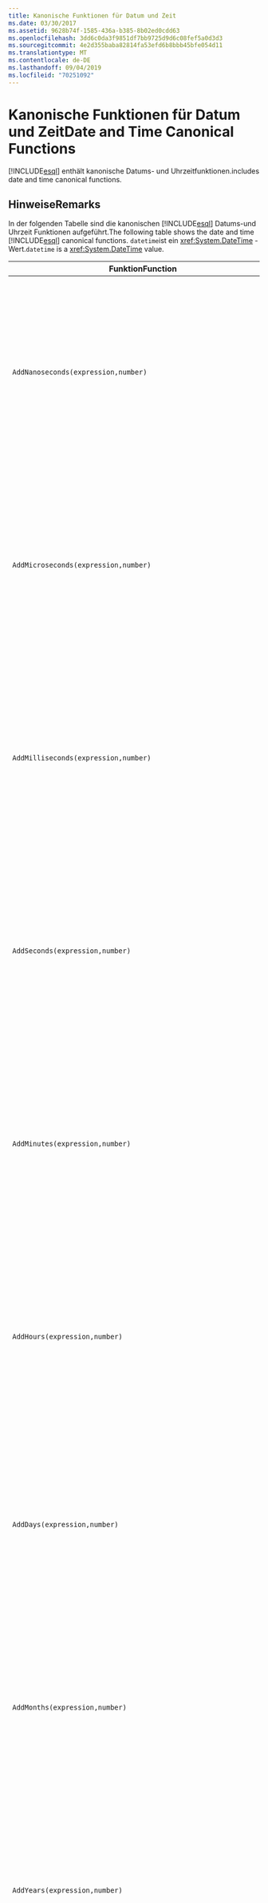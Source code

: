 ```yaml
---
title: Kanonische Funktionen für Datum und Zeit
ms.date: 03/30/2017
ms.assetid: 9628b74f-1585-436a-b385-8b02ed0cdd63
ms.openlocfilehash: 3dd6c0da3f9851df7bb9725d9d6c08fef5a0d3d3
ms.sourcegitcommit: 4e2d355baba82814fa53efd6b8bbb45bfe054d11
ms.translationtype: MT
ms.contentlocale: de-DE
ms.lasthandoff: 09/04/2019
ms.locfileid: "70251092"
---
```

# <a name="date-and-time-canonical-functions"></a><span data-ttu-id="5fba5-102">Kanonische Funktionen für Datum und Zeit</span><span class="sxs-lookup"><span data-stu-id="5fba5-102">Date and Time Canonical Functions</span></span>
[!INCLUDE[esql](../../../../../../includes/esql-md.md)] <span data-ttu-id="5fba5-103">enthält kanonische Datums- und Uhrzeitfunktionen.</span><span class="sxs-lookup"><span data-stu-id="5fba5-103">includes date and time canonical functions.</span></span>  
  
## <a name="remarks"></a><span data-ttu-id="5fba5-104">Hinweise</span><span class="sxs-lookup"><span data-stu-id="5fba5-104">Remarks</span></span>  
 <span data-ttu-id="5fba5-105">In der folgenden Tabelle sind die kanonischen [!INCLUDE[esql](../../../../../../includes/esql-md.md)] Datums-und Uhrzeit Funktionen aufgeführt.</span><span class="sxs-lookup"><span data-stu-id="5fba5-105">The following table shows the date and time [!INCLUDE[esql](../../../../../../includes/esql-md.md)] canonical functions.</span></span> <span data-ttu-id="5fba5-106">`datetime`ist ein <xref:System.DateTime> -Wert.</span><span class="sxs-lookup"><span data-stu-id="5fba5-106">`datetime` is a <xref:System.DateTime> value.</span></span>  
  
|<span data-ttu-id="5fba5-107">Funktion</span><span class="sxs-lookup"><span data-stu-id="5fba5-107">Function</span></span>|<span data-ttu-id="5fba5-108">Beschreibung</span><span class="sxs-lookup"><span data-stu-id="5fba5-108">Description</span></span>|  
|--------------|-----------------|  
|`AddNanoseconds(expression,number)`|<span data-ttu-id="5fba5-109">Fügt `number` den angegebenen `expression`-Wert (in Nanosekunden) hinzu.</span><span class="sxs-lookup"><span data-stu-id="5fba5-109">Adds the specified `number` of nanoseconds to the `expression`.</span></span><br /><br /> <span data-ttu-id="5fba5-110">**Argumente**</span><span class="sxs-lookup"><span data-stu-id="5fba5-110">**Arguments**</span></span><br /><br /> <span data-ttu-id="5fba5-111">`expression`, `DateTime`, `DateTimeOffset` oder `Time`.</span><span class="sxs-lookup"><span data-stu-id="5fba5-111">`expression`: `DateTime`, `DateTimeOffset`, or `Time`.</span></span><br /><br /> <span data-ttu-id="5fba5-112">`number`: `Int32`.</span><span class="sxs-lookup"><span data-stu-id="5fba5-112">`number`: `Int32`.</span></span><br /><br /> <span data-ttu-id="5fba5-113">**Rückgabewert**</span><span class="sxs-lookup"><span data-stu-id="5fba5-113">**Return Value**</span></span><br /><br /> <span data-ttu-id="5fba5-114">Der `expression`-Typ.</span><span class="sxs-lookup"><span data-stu-id="5fba5-114">The type of `expression`.</span></span>|  
|`AddMicroseconds(expression,number)`|<span data-ttu-id="5fba5-115">Fügt dem `number` den angegebenen `expression`-Wert (in Mikrosekunden) hinzu.</span><span class="sxs-lookup"><span data-stu-id="5fba5-115">Adds the specified `number` of microseconds to the `expression`.</span></span><br /><br /> <span data-ttu-id="5fba5-116">**Argumente**</span><span class="sxs-lookup"><span data-stu-id="5fba5-116">**Arguments**</span></span><br /><br /> <span data-ttu-id="5fba5-117">`expression`, `DateTime`, `DateTimeOffset` oder `Time`.</span><span class="sxs-lookup"><span data-stu-id="5fba5-117">`expression`: `DateTime`, `DateTimeOffset`, or `Time`.</span></span><br /><br /> <span data-ttu-id="5fba5-118">`number`: `Int32`.</span><span class="sxs-lookup"><span data-stu-id="5fba5-118">`number`: `Int32`.</span></span><br /><br /> <span data-ttu-id="5fba5-119">**Rückgabewert**</span><span class="sxs-lookup"><span data-stu-id="5fba5-119">**Return Value**</span></span><br /><br /> <span data-ttu-id="5fba5-120">Der `expression`-Typ.</span><span class="sxs-lookup"><span data-stu-id="5fba5-120">The type of `expression`.</span></span>|  
|`AddMilliseconds(expression,number)`|<span data-ttu-id="5fba5-121">Fügt dem `number` den angegebenen `expression`-Wert (in Millisekunden) hinzu.</span><span class="sxs-lookup"><span data-stu-id="5fba5-121">Adds the specified `number` of milliseconds to the `expression`.</span></span><br /><br /> <span data-ttu-id="5fba5-122">**Argumente**</span><span class="sxs-lookup"><span data-stu-id="5fba5-122">**Arguments**</span></span><br /><br /> <span data-ttu-id="5fba5-123">`expression`, `DateTime`, `DateTimeOffset` oder `Time`.</span><span class="sxs-lookup"><span data-stu-id="5fba5-123">`expression`: `DateTime`, `DateTimeOffset`, or `Time`.</span></span><br /><br /> <span data-ttu-id="5fba5-124">`number`: `Int32`.</span><span class="sxs-lookup"><span data-stu-id="5fba5-124">`number`: `Int32`.</span></span><br /><br /> <span data-ttu-id="5fba5-125">**Rückgabewert**</span><span class="sxs-lookup"><span data-stu-id="5fba5-125">**Return Value**</span></span><br /><br /> <span data-ttu-id="5fba5-126">Der `expression`-Typ.</span><span class="sxs-lookup"><span data-stu-id="5fba5-126">The type of `expression`.</span></span>|  
|`AddSeconds(expression,number)`|<span data-ttu-id="5fba5-127">Fügt dem `number` den angegebenen `expression`-Wert (in Sekunden) hinzu.</span><span class="sxs-lookup"><span data-stu-id="5fba5-127">Adds the specified `number` of seconds to the `expression`.</span></span><br /><br /> <span data-ttu-id="5fba5-128">**Argumente**</span><span class="sxs-lookup"><span data-stu-id="5fba5-128">**Arguments**</span></span><br /><br /> <span data-ttu-id="5fba5-129">`expression`, `DateTime`, `DateTimeOffset` oder `Time`.</span><span class="sxs-lookup"><span data-stu-id="5fba5-129">`expression`: `DateTime`, `DateTimeOffset`, or `Time`.</span></span><br /><br /> <span data-ttu-id="5fba5-130">`number`: `Int32`.</span><span class="sxs-lookup"><span data-stu-id="5fba5-130">`number`: `Int32`.</span></span><br /><br /> <span data-ttu-id="5fba5-131">**Rückgabewert**</span><span class="sxs-lookup"><span data-stu-id="5fba5-131">**Return Value**</span></span><br /><br /> <span data-ttu-id="5fba5-132">Der `expression`-Typ.</span><span class="sxs-lookup"><span data-stu-id="5fba5-132">The type of `expression`.</span></span>|  
|`AddMinutes(expression,number)`|<span data-ttu-id="5fba5-133">Fügt dem `number` den angegebenen `expression`-Wert (in Minuten) hinzu.</span><span class="sxs-lookup"><span data-stu-id="5fba5-133">Adds the specified `number` of minutes to the `expression`.</span></span><br /><br /> <span data-ttu-id="5fba5-134">**Argumente**</span><span class="sxs-lookup"><span data-stu-id="5fba5-134">**Arguments**</span></span><br /><br /> <span data-ttu-id="5fba5-135">`expression`, `DateTime`, `DateTimeOffset` oder `Time`.</span><span class="sxs-lookup"><span data-stu-id="5fba5-135">`expression`: `DateTime`, `DateTimeOffset`, or `Time`.</span></span><br /><br /> <span data-ttu-id="5fba5-136">`number`: `Int32`.</span><span class="sxs-lookup"><span data-stu-id="5fba5-136">`number`: `Int32`.</span></span><br /><br /> <span data-ttu-id="5fba5-137">**Rückgabewert**</span><span class="sxs-lookup"><span data-stu-id="5fba5-137">**Return Value**</span></span><br /><br /> <span data-ttu-id="5fba5-138">Der `expression`-Typ.</span><span class="sxs-lookup"><span data-stu-id="5fba5-138">The type of `expression`.</span></span>|  
|`AddHours(expression,number)`|<span data-ttu-id="5fba5-139">Fügt dem `number` den angegebenen `expression`-Wert (in Stunden) hinzu.</span><span class="sxs-lookup"><span data-stu-id="5fba5-139">Adds the specified `number` of hours to the `expression`.</span></span><br /><br /> <span data-ttu-id="5fba5-140">**Argumente**</span><span class="sxs-lookup"><span data-stu-id="5fba5-140">**Arguments**</span></span><br /><br /> <span data-ttu-id="5fba5-141">`expression`, `DateTime`, `DateTimeOffset` oder `Time`.</span><span class="sxs-lookup"><span data-stu-id="5fba5-141">`expression`: `DateTime`, `DateTimeOffset`, or `Time`.</span></span><br /><br /> <span data-ttu-id="5fba5-142">`number`: `Int32`.</span><span class="sxs-lookup"><span data-stu-id="5fba5-142">`number`: `Int32`.</span></span><br /><br /> <span data-ttu-id="5fba5-143">**Rückgabewert**</span><span class="sxs-lookup"><span data-stu-id="5fba5-143">**Return Value**</span></span><br /><br /> <span data-ttu-id="5fba5-144">Der `expression`-Typ.</span><span class="sxs-lookup"><span data-stu-id="5fba5-144">The type of `expression`.</span></span>|  
|`AddDays(expression,number)`|<span data-ttu-id="5fba5-145">Fügt am Ende der `number` den angegebenen `expression`-Wert für die Tage hinzu.</span><span class="sxs-lookup"><span data-stu-id="5fba5-145">Adds the specified `number` of days to the `expression`.</span></span><br /><br /> <span data-ttu-id="5fba5-146">**Argumente**</span><span class="sxs-lookup"><span data-stu-id="5fba5-146">**Arguments**</span></span><br /><br /> <span data-ttu-id="5fba5-147">`expression`: `DateTime` oder `DateTimeOffset`.</span><span class="sxs-lookup"><span data-stu-id="5fba5-147">`expression`: `DateTime` or `DateTimeOffset`.</span></span><br /><br /> <span data-ttu-id="5fba5-148">`number`: `Int32`.</span><span class="sxs-lookup"><span data-stu-id="5fba5-148">`number`: `Int32`.</span></span><br /><br /> <span data-ttu-id="5fba5-149">**Rückgabewert**</span><span class="sxs-lookup"><span data-stu-id="5fba5-149">**Return Value**</span></span><br /><br /> <span data-ttu-id="5fba5-150">Der `expression`-Typ.</span><span class="sxs-lookup"><span data-stu-id="5fba5-150">The type of `expression`.</span></span>|  
|`AddMonths(expression,number)`|<span data-ttu-id="5fba5-151">Fügt dem `number` den angegebenen `expression`-Wert für die Monate hinzu.</span><span class="sxs-lookup"><span data-stu-id="5fba5-151">Adds the specified `number` of months to the `expression`.</span></span><br /><br /> <span data-ttu-id="5fba5-152">**Argumente**</span><span class="sxs-lookup"><span data-stu-id="5fba5-152">**Arguments**</span></span><br /><br /> <span data-ttu-id="5fba5-153">`expression`: `DateTime` oder `DateTimeOffset`.</span><span class="sxs-lookup"><span data-stu-id="5fba5-153">`expression`: `DateTime` or `DateTimeOffset`.</span></span><br /><br /> <span data-ttu-id="5fba5-154">`number`: `Int32`.</span><span class="sxs-lookup"><span data-stu-id="5fba5-154">`number`: `Int32`.</span></span><br /><br /> <span data-ttu-id="5fba5-155">**Rückgabewert**</span><span class="sxs-lookup"><span data-stu-id="5fba5-155">**Return Value**</span></span><br /><br /> <span data-ttu-id="5fba5-156">Der `expression`-Typ.</span><span class="sxs-lookup"><span data-stu-id="5fba5-156">The type of `expression`.</span></span>|  
|`AddYears(expression,number)`|<span data-ttu-id="5fba5-157">Fügt dem `number` den angegebenen `expression`-Wert für die Jahre hinzu.</span><span class="sxs-lookup"><span data-stu-id="5fba5-157">Adds the specified `number` of years to the `expression`.</span></span><br /><br /> <span data-ttu-id="5fba5-158">**Argumente**</span><span class="sxs-lookup"><span data-stu-id="5fba5-158">**Arguments**</span></span><br /><br /> <span data-ttu-id="5fba5-159">`expression`: `DateTime` oder `DateTimeOffset`.</span><span class="sxs-lookup"><span data-stu-id="5fba5-159">`expression`: `DateTime` or `DateTimeOffset`.</span></span><br /><br /> <span data-ttu-id="5fba5-160">`number`: `Int32`.</span><span class="sxs-lookup"><span data-stu-id="5fba5-160">`number`: `Int32`.</span></span><br /><br /> <span data-ttu-id="5fba5-161">**Rückgabewert**</span><span class="sxs-lookup"><span data-stu-id="5fba5-161">**Return Value**</span></span><br /><br /> <span data-ttu-id="5fba5-162">Der `expression`-Typ.</span><span class="sxs-lookup"><span data-stu-id="5fba5-162">The type of `expression`.</span></span>|  
|`CreateDateTime(year,month,day,hour,minute,second)`|<span data-ttu-id="5fba5-163">Gibt das aktuelle Datum und die aktuelle Zeit des Servers in der Zeitzone des Servers als neuen `DateTime`-Wert zurück.</span><span class="sxs-lookup"><span data-stu-id="5fba5-163">Returns a new `DateTime` value as the current date and time of the server in the server's time zone.</span></span><br /><br /> <span data-ttu-id="5fba5-164">**Argumente**</span><span class="sxs-lookup"><span data-stu-id="5fba5-164">**Arguments**</span></span><br /><br /> <span data-ttu-id="5fba5-165">`year`, `month`, `day`, `hour`, `minute`: `Int16` und `Int32`.</span><span class="sxs-lookup"><span data-stu-id="5fba5-165">`year`, `month`, `day`, `hour`, `minute`: `Int16` and `Int32`.</span></span><br /><br /> <span data-ttu-id="5fba5-166">`second`: `Double`.</span><span class="sxs-lookup"><span data-stu-id="5fba5-166">`second`: `Double`.</span></span><br /><br /> <span data-ttu-id="5fba5-167">**Rückgabewert**</span><span class="sxs-lookup"><span data-stu-id="5fba5-167">**Return Value**</span></span><br /><br /> <span data-ttu-id="5fba5-168">Ein `DateTime`.</span><span class="sxs-lookup"><span data-stu-id="5fba5-168">A `DateTime`.</span></span>|  
|`CreateDateTimeOffset(year,month,day,hour,minute,second,tzoffset)`|<span data-ttu-id="5fba5-169">Gibt einen neuen `DateTimeOffset`-Wert zurück, der das aktuelle Datum und die aktuelle Uhrzeit des Servers im Verhältnis zur koordinierten Weltzeit (UTC) darstellt.</span><span class="sxs-lookup"><span data-stu-id="5fba5-169">Returns a new `DateTimeOffset` value as the current date and time of the server relative to the Coordinated Universal Time (UTC).</span></span><br /><br /> <span data-ttu-id="5fba5-170">**Argumente**</span><span class="sxs-lookup"><span data-stu-id="5fba5-170">**Arguments**</span></span><br /><br /> <span data-ttu-id="5fba5-171">`year`, `month`, `day`, `hour`, `minute`, `tzoffset`: `Int32`.</span><span class="sxs-lookup"><span data-stu-id="5fba5-171">`year`, `month`, `day`, `hour`, `minute`, `tzoffset`: `Int32`.</span></span><br /><br /> <span data-ttu-id="5fba5-172">`second`: `Double`.</span><span class="sxs-lookup"><span data-stu-id="5fba5-172">`second`: `Double`.</span></span><br /><br /> <span data-ttu-id="5fba5-173">**Rückgabewert**</span><span class="sxs-lookup"><span data-stu-id="5fba5-173">**Return Value**</span></span><br /><br /> <span data-ttu-id="5fba5-174">Ein `DateTimeOffset`.</span><span class="sxs-lookup"><span data-stu-id="5fba5-174">A `DateTimeOffset`.</span></span>|  
|`CreateTime(hour,minute,second)`|<span data-ttu-id="5fba5-175">Gibt einen neuen `Time`-Wert als aktuelle Zeit zurück.</span><span class="sxs-lookup"><span data-stu-id="5fba5-175">Returns a new `Time` value as the current time.</span></span><br /><br /> <span data-ttu-id="5fba5-176">**Argumente**</span><span class="sxs-lookup"><span data-stu-id="5fba5-176">**Arguments**</span></span><br /><br /> <span data-ttu-id="5fba5-177">`hour` und `minute`: `Int32`</span><span class="sxs-lookup"><span data-stu-id="5fba5-177">`hour` and `minute`: `Int32`.</span></span><br /><br /> <span data-ttu-id="5fba5-178">`second`: `Double`.</span><span class="sxs-lookup"><span data-stu-id="5fba5-178">`second`: `Double`.</span></span><br /><br /> <span data-ttu-id="5fba5-179">**Rückgabewert**</span><span class="sxs-lookup"><span data-stu-id="5fba5-179">**Return Value**</span></span><br /><br /> <span data-ttu-id="5fba5-180">Ein `Time`.</span><span class="sxs-lookup"><span data-stu-id="5fba5-180">A `Time`.</span></span>|  
|`CurrentDateTime()`|<span data-ttu-id="5fba5-181">Gibt das aktuelle Datum und die aktuelle Uhrzeit des Servers in der Zeitzone des Servers als `DateTime`-Wert zurück.</span><span class="sxs-lookup"><span data-stu-id="5fba5-181">Returns a `DateTime` value as the current date and time of the server in the server's time zone.</span></span><br /><br /> <span data-ttu-id="5fba5-182">**Rückgabewert**</span><span class="sxs-lookup"><span data-stu-id="5fba5-182">**Return Value**</span></span><br /><br /> <span data-ttu-id="5fba5-183">Ein `DateTime`.</span><span class="sxs-lookup"><span data-stu-id="5fba5-183">A `DateTime`.</span></span>|  
|`CurrentDateTimeOffset()`|<span data-ttu-id="5fba5-184">Gibt das aktuelle Datum, die aktuelle Uhrzeit sowie einen Offset als `DateTimeOffset` zurück.</span><span class="sxs-lookup"><span data-stu-id="5fba5-184">Returns the current date, time and offset as a `DateTimeOffset`.</span></span><br /><br /> <span data-ttu-id="5fba5-185">**Rückgabewert**</span><span class="sxs-lookup"><span data-stu-id="5fba5-185">**Return Value**</span></span><br /><br /> <span data-ttu-id="5fba5-186">Ein `DateTimeOffset`.</span><span class="sxs-lookup"><span data-stu-id="5fba5-186">A `DateTimeOffset`.</span></span>|  
|`CurrentUtcDateTime()`|<span data-ttu-id="5fba5-187">Gibt das aktuelle Datum und die aktuelle Zeit des Servers in der UTC-Zeitzone als <xref:System.DateTime>-Wert zurück.</span><span class="sxs-lookup"><span data-stu-id="5fba5-187">Returns a <xref:System.DateTime> value as the current date and time of the server in the UTS time zone.</span></span><br /><br /> <span data-ttu-id="5fba5-188">**Rückgabewert**</span><span class="sxs-lookup"><span data-stu-id="5fba5-188">**Return Value**</span></span><br /><br /> <span data-ttu-id="5fba5-189">Ein `DateTime`.</span><span class="sxs-lookup"><span data-stu-id="5fba5-189">A `DateTime`.</span></span>|  
|`Day(expression)`|<span data-ttu-id="5fba5-190">Gibt den Tagteil von `expression` als `Int32` zwischen 1 und 31 zurück.</span><span class="sxs-lookup"><span data-stu-id="5fba5-190">Returns the day portion of `expression` as an `Int32` between 1 and 31.</span></span><br /><br /> <span data-ttu-id="5fba5-191">**Argumente**</span><span class="sxs-lookup"><span data-stu-id="5fba5-191">**Arguments**</span></span><br /><br /> <span data-ttu-id="5fba5-192">`DateTime` und `DateTimeOffset`.</span><span class="sxs-lookup"><span data-stu-id="5fba5-192">A `DateTime` and `DateTimeOffset`.</span></span><br /><br /> <span data-ttu-id="5fba5-193">**Rückgabewert**</span><span class="sxs-lookup"><span data-stu-id="5fba5-193">**Return Value**</span></span><br /><br /> <span data-ttu-id="5fba5-194">Eine `Int32`.</span><span class="sxs-lookup"><span data-stu-id="5fba5-194">An `Int32`.</span></span><br /><br /> <span data-ttu-id="5fba5-195">**Beispiel**</span><span class="sxs-lookup"><span data-stu-id="5fba5-195">**Example**</span></span><br /><br /> `-- The following example returns 12.`<br /><br /> `Day(cast('03/12/1998' as DateTime))`|  
|`DayOfYear(expression)`|<span data-ttu-id="5fba5-196">Gibt den Tagteil von `expression` als `Int32`-Wert zwischen 1 und 366 zurück, wobei 366 für den letzten Tag eines Schaltjahrs zurückgegeben wird.</span><span class="sxs-lookup"><span data-stu-id="5fba5-196">Returns the day portion of `expression` as an `Int32` between 1 and 366, where 366 is returned for the last day of a leap year.</span></span><br /><br /> <span data-ttu-id="5fba5-197">**Argumente**</span><span class="sxs-lookup"><span data-stu-id="5fba5-197">**Arguments**</span></span><br /><br /> <span data-ttu-id="5fba5-198">`DateTime` oder `DateTimeOffset`.</span><span class="sxs-lookup"><span data-stu-id="5fba5-198">A `DateTime` or `DateTimeOffset`.</span></span><br /><br /> <span data-ttu-id="5fba5-199">**Rückgabewert**</span><span class="sxs-lookup"><span data-stu-id="5fba5-199">**Return Value**</span></span><br /><br /> <span data-ttu-id="5fba5-200">Eine `Int32`.</span><span class="sxs-lookup"><span data-stu-id="5fba5-200">An `Int32`.</span></span>|  
|`DiffNanoseconds(startExpression,endExpression)`|<span data-ttu-id="5fba5-201">Gibt die Differenz von `startExpression` und `endExpression` (in Nanosekunden) zurück.</span><span class="sxs-lookup"><span data-stu-id="5fba5-201">Returns the difference, in nanoseconds, between `startExpression` and `endExpression`.</span></span><br /><br /> <span data-ttu-id="5fba5-202">**Argumente**</span><span class="sxs-lookup"><span data-stu-id="5fba5-202">**Arguments**</span></span><br /><br /> <span data-ttu-id="5fba5-203">`startExpression`, `endExpression`: `DateTime`, `DateTimeOffset` oder `Time`.</span><span class="sxs-lookup"><span data-stu-id="5fba5-203">`startExpression`, `endExpression`: `DateTime`, `DateTimeOffset`, or `Time`.</span></span> <span data-ttu-id="5fba5-204">**Hinweis:** `startExpression` und`endExpression` müssen denselben Typ aufweisen.</span><span class="sxs-lookup"><span data-stu-id="5fba5-204">**Note:**  `startExpression` and `endExpression` must be of the same type.</span></span> <br /><br /> <span data-ttu-id="5fba5-205">**Rückgabewert**</span><span class="sxs-lookup"><span data-stu-id="5fba5-205">**Return Value**</span></span><br /><br /> <span data-ttu-id="5fba5-206">Eine `Int32`.</span><span class="sxs-lookup"><span data-stu-id="5fba5-206">An `Int32`.</span></span>|  
|`DiffMilliseconds(startExpression,endExpression)`|<span data-ttu-id="5fba5-207">Gibt die Differenz von `startExpression` und `endExpression` (in Millisekunden) zurück.</span><span class="sxs-lookup"><span data-stu-id="5fba5-207">Returns the difference, in milliseconds, between `startExpression` and `endExpression`.</span></span><br /><br /> <span data-ttu-id="5fba5-208">**Argumente**</span><span class="sxs-lookup"><span data-stu-id="5fba5-208">**Arguments**</span></span><br /><br /> <span data-ttu-id="5fba5-209">`startExpression`, `endExpression`: `DateTime`, `DateTimeOffset` oder `Time`.</span><span class="sxs-lookup"><span data-stu-id="5fba5-209">`startExpression`, `endExpression`: `DateTime`, `DateTimeOffset`, or `Time`.</span></span> <span data-ttu-id="5fba5-210">**Hinweis:** `startExpression` und`endExpression` müssen denselben Typ aufweisen.</span><span class="sxs-lookup"><span data-stu-id="5fba5-210">**Note:**  `startExpression` and `endExpression` must be of the same type.</span></span> <br /><br /> <span data-ttu-id="5fba5-211">**Rückgabewert**</span><span class="sxs-lookup"><span data-stu-id="5fba5-211">**Return Value**</span></span><br /><br /> <span data-ttu-id="5fba5-212">Eine `Int32`.</span><span class="sxs-lookup"><span data-stu-id="5fba5-212">An `Int32`.</span></span>|  
|`DiffMicroseconds(startExpression,endExpression)`|<span data-ttu-id="5fba5-213">Gibt die Differenz von `startExpression` und `endExpression` (in Mikrosekunden) zurück.</span><span class="sxs-lookup"><span data-stu-id="5fba5-213">Returns the difference, in microseconds, between `startExpression` and `endExpression`.</span></span><br /><br /> <span data-ttu-id="5fba5-214">**Argumente**</span><span class="sxs-lookup"><span data-stu-id="5fba5-214">**Arguments**</span></span><br /><br /> <span data-ttu-id="5fba5-215">`startExpression`, `endExpression`: `DateTime`, `DateTimeOffset` oder `Time`.</span><span class="sxs-lookup"><span data-stu-id="5fba5-215">`startExpression`, `endExpression`: `DateTime`, `DateTimeOffset`, or `Time`.</span></span> <span data-ttu-id="5fba5-216">**Hinweis:** `startExpression` und`endExpression` müssen denselben Typ aufweisen.</span><span class="sxs-lookup"><span data-stu-id="5fba5-216">**Note:**  `startExpression` and `endExpression` must be of the same type.</span></span> <br /><br /> <span data-ttu-id="5fba5-217">**Rückgabewert**</span><span class="sxs-lookup"><span data-stu-id="5fba5-217">**Return Value**</span></span><br /><br /> <span data-ttu-id="5fba5-218">Eine `Int32`.</span><span class="sxs-lookup"><span data-stu-id="5fba5-218">An `Int32`.</span></span>|  
|`DiffSeconds(startExpression,endExpression)`|<span data-ttu-id="5fba5-219">Gibt die Differenz von `startExpression` und `endExpression` (in Sekunden) zurück.</span><span class="sxs-lookup"><span data-stu-id="5fba5-219">Returns the difference, in seconds, between `startExpression` and `endExpression`.</span></span><br /><br /> <span data-ttu-id="5fba5-220">**Argumente**</span><span class="sxs-lookup"><span data-stu-id="5fba5-220">**Arguments**</span></span><br /><br /> <span data-ttu-id="5fba5-221">`startExpression`, `endExpression`: `DateTime`, `DateTimeOffset` oder `Time`.</span><span class="sxs-lookup"><span data-stu-id="5fba5-221">`startExpression`, `endExpression`: `DateTime`, `DateTimeOffset`, or `Time`.</span></span> <span data-ttu-id="5fba5-222">**Hinweis:** `startExpression` und`endExpression` müssen denselben Typ aufweisen.</span><span class="sxs-lookup"><span data-stu-id="5fba5-222">**Note:**  `startExpression` and `endExpression` must be of the same type.</span></span> <br /><br /> <span data-ttu-id="5fba5-223">**Rückgabewert**</span><span class="sxs-lookup"><span data-stu-id="5fba5-223">**Return Value**</span></span><br /><br /> <span data-ttu-id="5fba5-224">Eine `Int32`.</span><span class="sxs-lookup"><span data-stu-id="5fba5-224">An `Int32`.</span></span>|  
|`DiffMinutes(startExpression,endExpression)`|<span data-ttu-id="5fba5-225">Gibt die Differenz von `startExpression` und `endExpression` (in Minuten) zurück.</span><span class="sxs-lookup"><span data-stu-id="5fba5-225">Returns the difference, in minutes, between `startExpression` and `endExpression`.</span></span><br /><br /> <span data-ttu-id="5fba5-226">**Argumente**</span><span class="sxs-lookup"><span data-stu-id="5fba5-226">**Arguments**</span></span><br /><br /> <span data-ttu-id="5fba5-227">`startExpression`, `endExpression`: `DateTime`, `DateTimeOffset` oder `Time`.</span><span class="sxs-lookup"><span data-stu-id="5fba5-227">`startExpression`, `endExpression`: `DateTime`, `DateTimeOffset`, or `Time`.</span></span> <span data-ttu-id="5fba5-228">**Hinweis:** `startExpression` und`endExpression` müssen denselben Typ aufweisen.</span><span class="sxs-lookup"><span data-stu-id="5fba5-228">**Note:**  `startExpression` and `endExpression` must be of the same type.</span></span> <br /><br /> <span data-ttu-id="5fba5-229">**Rückgabewert**</span><span class="sxs-lookup"><span data-stu-id="5fba5-229">**Return Value**</span></span><br /><br /> <span data-ttu-id="5fba5-230">Eine `Int32`.</span><span class="sxs-lookup"><span data-stu-id="5fba5-230">An `Int32`.</span></span>|  
|`DiffHours(startExpression,endExpression)`|<span data-ttu-id="5fba5-231">Gibt die Differenz von `startExpression` und `endExpression` (in Stunden) zurück.</span><span class="sxs-lookup"><span data-stu-id="5fba5-231">Returns the difference, in hours, between `startExpression` and `endExpression`.</span></span><br /><br /> <span data-ttu-id="5fba5-232">**Argumente**</span><span class="sxs-lookup"><span data-stu-id="5fba5-232">**Arguments**</span></span><br /><br /> <span data-ttu-id="5fba5-233">`startExpression`, `endExpression`: `DateTime`, `DateTimeOffset` oder `Time`.</span><span class="sxs-lookup"><span data-stu-id="5fba5-233">`startExpression`, `endExpression`: `DateTime`, `DateTimeOffset`, or `Time`.</span></span> <span data-ttu-id="5fba5-234">**Hinweis:** `startExpression` und`endExpression` müssen denselben Typ aufweisen.</span><span class="sxs-lookup"><span data-stu-id="5fba5-234">**Note:**  `startExpression` and `endExpression` must be of the same type.</span></span> <br /><br /> <span data-ttu-id="5fba5-235">**Rückgabewert**</span><span class="sxs-lookup"><span data-stu-id="5fba5-235">**Return Value**</span></span><br /><br /> <span data-ttu-id="5fba5-236">Eine `Int32`.</span><span class="sxs-lookup"><span data-stu-id="5fba5-236">An `Int32`.</span></span>|  
|`DiffDays(startExpression,endExpression)`|<span data-ttu-id="5fba5-237">Gibt die Differenz von `startExpression` und `endExpression` (in Tagen) zurück.</span><span class="sxs-lookup"><span data-stu-id="5fba5-237">Returns the difference, in days, between `startExpression` and `endExpression`.</span></span><br /><br /> <span data-ttu-id="5fba5-238">**Argumente**</span><span class="sxs-lookup"><span data-stu-id="5fba5-238">**Arguments**</span></span><br /><br /> <span data-ttu-id="5fba5-239">`startExpression`, `endExpression`: `DateTime` oder `DateTimeOffset`.</span><span class="sxs-lookup"><span data-stu-id="5fba5-239">`startExpression`, `endExpression`: `DateTime` or `DateTimeOffset`.</span></span> <span data-ttu-id="5fba5-240">**Hinweis:** `startExpression` und`endExpression` müssen denselben Typ aufweisen.</span><span class="sxs-lookup"><span data-stu-id="5fba5-240">**Note:**  `startExpression` and `endExpression` must be of the same type.</span></span> <br /><br /> <span data-ttu-id="5fba5-241">**Rückgabewert**</span><span class="sxs-lookup"><span data-stu-id="5fba5-241">**Return Value**</span></span><br /><br /> <span data-ttu-id="5fba5-242">Eine `Int32`.</span><span class="sxs-lookup"><span data-stu-id="5fba5-242">An `Int32`.</span></span>|  
|`DiffMonths(startExpression,endExpression)`|<span data-ttu-id="5fba5-243">Gibt die Differenz von `startExpression` und `endExpression` (in Monaten) zurück.</span><span class="sxs-lookup"><span data-stu-id="5fba5-243">Returns the difference, in months, between `startExpression` and `endExpression`.</span></span><br /><br /> <span data-ttu-id="5fba5-244">**Argumente**</span><span class="sxs-lookup"><span data-stu-id="5fba5-244">**Arguments**</span></span><br /><br /> <span data-ttu-id="5fba5-245">`startExpression`, `endExpression`: `DateTime` oder `DateTimeOffset`.</span><span class="sxs-lookup"><span data-stu-id="5fba5-245">`startExpression`, `endExpression`: `DateTime` or `DateTimeOffset`.</span></span> <span data-ttu-id="5fba5-246">**Hinweis:** `startExpression` und`endExpression` müssen denselben Typ aufweisen.</span><span class="sxs-lookup"><span data-stu-id="5fba5-246">**Note:**  `startExpression` and `endExpression` must be of the same type.</span></span> <br /><br /> <span data-ttu-id="5fba5-247">**Rückgabewert**</span><span class="sxs-lookup"><span data-stu-id="5fba5-247">**Return Value**</span></span><br /><br /> <span data-ttu-id="5fba5-248">Eine `Int32`.</span><span class="sxs-lookup"><span data-stu-id="5fba5-248">An `Int32`.</span></span>|  
|`DiffYears(startExpression,endExpression)`|<span data-ttu-id="5fba5-249">Gibt die Differenz von `startExpression` und `endExpression` (in Jahren) zurück.</span><span class="sxs-lookup"><span data-stu-id="5fba5-249">Returns the difference, in years, between `startExpression` and `endExpression`.</span></span><br /><br /> <span data-ttu-id="5fba5-250">**Argumente**</span><span class="sxs-lookup"><span data-stu-id="5fba5-250">**Arguments**</span></span><br /><br /> <span data-ttu-id="5fba5-251">`startExpression`, `endExpression`: `DateTime` oder `DateTimeOffset`.</span><span class="sxs-lookup"><span data-stu-id="5fba5-251">`startExpression`, `endExpression`: `DateTime` or `DateTimeOffset`.</span></span> <span data-ttu-id="5fba5-252">**Hinweis:** `startExpression` und`endExpression` müssen denselben Typ aufweisen.</span><span class="sxs-lookup"><span data-stu-id="5fba5-252">**Note:**  `startExpression` and `endExpression` must be of the same type.</span></span> <br /><br /> <span data-ttu-id="5fba5-253">**Rückgabewert**</span><span class="sxs-lookup"><span data-stu-id="5fba5-253">**Return Value**</span></span><br /><br /> <span data-ttu-id="5fba5-254">Eine `Int32`.</span><span class="sxs-lookup"><span data-stu-id="5fba5-254">An `Int32`.</span></span>|  
|`GetTotalOffsetMinutes(datetimeoffset)`|<span data-ttu-id="5fba5-255">Gibt die Anzahl von Minuten zurück, die `datetimeoffset` von GMT abweicht.</span><span class="sxs-lookup"><span data-stu-id="5fba5-255">Returns the number of minutes that the `datetimeoffset` is offset from GMT.</span></span> <span data-ttu-id="5fba5-256">Der Wert liegt im Allgemeinen zwischen +780 und -780 (+ oder - 13 Stunden).</span><span class="sxs-lookup"><span data-stu-id="5fba5-256">This is generally between +780 and -780 (+ or - 13 hrs).</span></span> <span data-ttu-id="5fba5-257">**Hinweis**:  Diese Funktion wird nur in SQL Server 2008 unterstützt.</span><span class="sxs-lookup"><span data-stu-id="5fba5-257">**Note:**  This function is supported in SQL Server 2008 only.</span></span> <br /><br /> <span data-ttu-id="5fba5-258">**Argumente**</span><span class="sxs-lookup"><span data-stu-id="5fba5-258">**Arguments**</span></span><br /><br /> <span data-ttu-id="5fba5-259">Ein `DateTimeOffset`.</span><span class="sxs-lookup"><span data-stu-id="5fba5-259">A `DateTimeOffset`.</span></span><br /><br /> <span data-ttu-id="5fba5-260">**Rückgabewert**</span><span class="sxs-lookup"><span data-stu-id="5fba5-260">**Return Value**</span></span><br /><br /> <span data-ttu-id="5fba5-261">Eine `Int32`.</span><span class="sxs-lookup"><span data-stu-id="5fba5-261">An `Int32`.</span></span>|  
|`Hour(expression)`|<span data-ttu-id="5fba5-262">Gibt den Stundenteil von `expression` als `Int32` zwischen 0 und 23 zurück.</span><span class="sxs-lookup"><span data-stu-id="5fba5-262">Returns the hour portion of `expression` as an `Int32` between 0 and 23.</span></span><br /><br /> <span data-ttu-id="5fba5-263">**Argumente**</span><span class="sxs-lookup"><span data-stu-id="5fba5-263">**Arguments**</span></span><br /><br /> <span data-ttu-id="5fba5-264">`DateTime, Time` und `DateTimeOffset`.</span><span class="sxs-lookup"><span data-stu-id="5fba5-264">A `DateTime, Time` and `DateTimeOffset`.</span></span><br /><br /> <span data-ttu-id="5fba5-265">**Beispiel**</span><span class="sxs-lookup"><span data-stu-id="5fba5-265">**Example**</span></span><br /><br /> `-- The following example returns 22.`<br /><br /> `Hour(cast('22:35:5' as DateTime))`|  
|`Millisecond(expression)`|<span data-ttu-id="5fba5-266">Gibt den Millisekundenteil von `expression` als `Int32` zwischen 0 und 999 zurück.</span><span class="sxs-lookup"><span data-stu-id="5fba5-266">Returns the milliseconds portion of `expression` as an `Int32` between 0 and 999.</span></span><br /><br /> <span data-ttu-id="5fba5-267">**Argumente**</span><span class="sxs-lookup"><span data-stu-id="5fba5-267">**Arguments**</span></span><br /><br /> <span data-ttu-id="5fba5-268">`DateTime, Time` und `DateTimeOffset`.</span><span class="sxs-lookup"><span data-stu-id="5fba5-268">A `DateTime, Time` and `DateTimeOffset`.</span></span><br /><br /> <span data-ttu-id="5fba5-269">**Rückgabewert**</span><span class="sxs-lookup"><span data-stu-id="5fba5-269">**Return Value**</span></span><br /><br /> <span data-ttu-id="5fba5-270">Eine `Int32`.</span><span class="sxs-lookup"><span data-stu-id="5fba5-270">An `Int32`.</span></span>|  
|`Minute(expression)`|<span data-ttu-id="5fba5-271">Gibt den Minutenteil von `expression` als `Int32` zwischen 0 und 59 zurück.</span><span class="sxs-lookup"><span data-stu-id="5fba5-271">Returns the minute portion of `expression` as an `Int32` between 0 and 59.</span></span><br /><br /> <span data-ttu-id="5fba5-272">**Argumente**</span><span class="sxs-lookup"><span data-stu-id="5fba5-272">**Arguments**</span></span><br /><br /> <span data-ttu-id="5fba5-273">`DateTime, Time` oder `DateTimeOffset`.</span><span class="sxs-lookup"><span data-stu-id="5fba5-273">A `DateTime, Time` or `DateTimeOffset`.</span></span><br /><br /> <span data-ttu-id="5fba5-274">**Rückgabewert**</span><span class="sxs-lookup"><span data-stu-id="5fba5-274">**Return Value**</span></span><br /><br /> <span data-ttu-id="5fba5-275">Eine `Int32`.</span><span class="sxs-lookup"><span data-stu-id="5fba5-275">An `Int32`.</span></span><br /><br /> <span data-ttu-id="5fba5-276">**Beispiel**</span><span class="sxs-lookup"><span data-stu-id="5fba5-276">**Example**</span></span><br /><br /> `-- The following example returns 35`<br /><br /> `Minute(cast('22:35:5' as DateTime))`|  
|`Month(expression)`|<span data-ttu-id="5fba5-277">Gibt den Monatsteil von `expression` als `Int32` zwischen 1 und 12 zurück.</span><span class="sxs-lookup"><span data-stu-id="5fba5-277">Returns the month portion of `expression` as an `Int32` between 1 and 12.</span></span><br /><br /> <span data-ttu-id="5fba5-278">**Argumente**</span><span class="sxs-lookup"><span data-stu-id="5fba5-278">**Arguments**</span></span><br /><br /> <span data-ttu-id="5fba5-279">`DateTime` oder `DateTimeOffset`.</span><span class="sxs-lookup"><span data-stu-id="5fba5-279">A `DateTime` or `DateTimeOffset`.</span></span><br /><br /> <span data-ttu-id="5fba5-280">**Rückgabewert**</span><span class="sxs-lookup"><span data-stu-id="5fba5-280">**Return Value**</span></span><br /><br /> <span data-ttu-id="5fba5-281">Eine `Int32`.</span><span class="sxs-lookup"><span data-stu-id="5fba5-281">An `Int32`.</span></span><br /><br /> <span data-ttu-id="5fba5-282">**Beispiel**</span><span class="sxs-lookup"><span data-stu-id="5fba5-282">**Example**</span></span><br /><br /> `-- The following example returns 3.`<br /><br /> `Month(cast('03/12/1998' as DateTime))`|  
|`Second(expression)`|<span data-ttu-id="5fba5-283">Gibt den Sekundenteil von `expression` als `Int32` zwischen 0 und 59 zurück.</span><span class="sxs-lookup"><span data-stu-id="5fba5-283">Returns the seconds portion of `expression` as an `Int32` between 0 and 59.</span></span><br /><br /> <span data-ttu-id="5fba5-284">**Argumente**</span><span class="sxs-lookup"><span data-stu-id="5fba5-284">**Arguments**</span></span><br /><br /> <span data-ttu-id="5fba5-285">`DateTime, Time` und `DateTimeOffset`.</span><span class="sxs-lookup"><span data-stu-id="5fba5-285">A `DateTime, Time` and `DateTimeOffset`.</span></span><br /><br /> <span data-ttu-id="5fba5-286">**Rückgabewert**</span><span class="sxs-lookup"><span data-stu-id="5fba5-286">**Return Value**</span></span><br /><br /> <span data-ttu-id="5fba5-287">Eine `Int32`.</span><span class="sxs-lookup"><span data-stu-id="5fba5-287">An `Int32`.</span></span><br /><br /> <span data-ttu-id="5fba5-288">**Beispiel**</span><span class="sxs-lookup"><span data-stu-id="5fba5-288">**Example**</span></span><br /><br /> `-- The following example returns 5`<br /><br /> `Second(cast('22:35:5' as DateTime))`|  
|`TruncateTime(expression)`|<span data-ttu-id="5fba5-289">Gibt `expression` mit abgeschnittenen Zeitwerten zurück.</span><span class="sxs-lookup"><span data-stu-id="5fba5-289">Returns the `expression`, with the time values truncated.</span></span><br /><br /> <span data-ttu-id="5fba5-290">**Argumente**</span><span class="sxs-lookup"><span data-stu-id="5fba5-290">**Arguments**</span></span><br /><br /> <span data-ttu-id="5fba5-291">`DateTime` oder `DateTimeOffset`.</span><span class="sxs-lookup"><span data-stu-id="5fba5-291">A `DateTime` or `DateTimeOffset`.</span></span><br /><br /> <span data-ttu-id="5fba5-292">**Rückgabewert**</span><span class="sxs-lookup"><span data-stu-id="5fba5-292">**Return Value**</span></span><br /><br /> <span data-ttu-id="5fba5-293">Der `expression`-Typ.</span><span class="sxs-lookup"><span data-stu-id="5fba5-293">The type of `expression`.</span></span>|  
|`Year(expression)`|<span data-ttu-id="5fba5-294">Gibt den Jahres Anteil von `expression` `Int32` `YYYY`als zurück.</span><span class="sxs-lookup"><span data-stu-id="5fba5-294">Returns the year portion of `expression` as an `Int32` `YYYY`.</span></span><br /><br /> <span data-ttu-id="5fba5-295">**Argumente**</span><span class="sxs-lookup"><span data-stu-id="5fba5-295">**Arguments**</span></span><br /><br /> <span data-ttu-id="5fba5-296">`DateTime` und `DateTimeOffset`.</span><span class="sxs-lookup"><span data-stu-id="5fba5-296">A `DateTime` and `DateTimeOffset`.</span></span><br /><br /> <span data-ttu-id="5fba5-297">**Rückgabewert**</span><span class="sxs-lookup"><span data-stu-id="5fba5-297">**Return Value**</span></span><br /><br /> <span data-ttu-id="5fba5-298">Eine `Int32`.</span><span class="sxs-lookup"><span data-stu-id="5fba5-298">An `Int32`.</span></span><br /><br /> <span data-ttu-id="5fba5-299">**Beispiel**</span><span class="sxs-lookup"><span data-stu-id="5fba5-299">**Example**</span></span><br /><br /> `-- The following example returns 1998.`<br /><br /> `Year(cast('03/12/1998' as DateTime))`|  
  
 <span data-ttu-id="5fba5-300">Diese Funktionen geben `null` zurück, wenn die Eingabe `null` ist.</span><span class="sxs-lookup"><span data-stu-id="5fba5-300">These functions will return `null` if given `null` input.</span></span>  
  
 <span data-ttu-id="5fba5-301">Entsprechende Funktionen sind für den verwalteten Anbieter des Microsoft SQL-Clients verfügbar.</span><span class="sxs-lookup"><span data-stu-id="5fba5-301">Equivalent functionality is available in the Microsoft SQL Client Managed Provider.</span></span> <span data-ttu-id="5fba5-302">Weitere Informationen finden Sie unter [SqlClient für Entity Framework Funktionen](../sqlclient-for-ef-functions.md).</span><span class="sxs-lookup"><span data-stu-id="5fba5-302">For more information, see [SqlClient for Entity Framework Functions](../sqlclient-for-ef-functions.md).</span></span>  
  
## <a name="see-also"></a><span data-ttu-id="5fba5-303">Siehe auch</span><span class="sxs-lookup"><span data-stu-id="5fba5-303">See also</span></span>

- [<span data-ttu-id="5fba5-304">Canonical Functions (Kanonische Funktionen)</span><span class="sxs-lookup"><span data-stu-id="5fba5-304">Canonical Functions</span></span>](canonical-functions.md)
